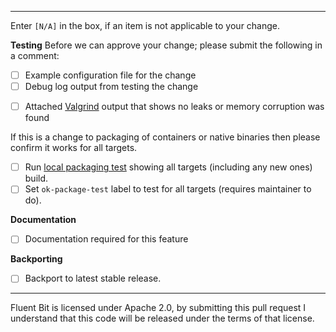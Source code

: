 <!-- Provide summary of changes -->

<!-- Issue number, if available. E.g. "Fixes #31", "Addresses #42, #77" -->

----
Enter `[N/A]` in the box, if an item is not applicable to your change.

**Testing**
Before we can approve your change; please submit the following in a comment:
- [ ] Example configuration file for the change
- [ ] Debug log output from testing the change
<!--  
Please refer to the Developer Guide for instructions on building Fluent Bit with Valgrind support: 
https://github.com/fluent/fluent-bit/blob/master/DEVELOPER_GUIDE.md#valgrind
Invoke Fluent Bit and Valgrind as: $ valgrind --leak-check=full ./bin/fluent-bit <args>
-->
- [ ] Attached [Valgrind](https://valgrind.org/docs/manual/quick-start.html) output that shows no leaks or memory corruption was found

If this is a change to packaging of containers or native binaries then please confirm it works for all targets.
- [ ] Run [local packaging test](./packaging/local-build-all.sh) showing all targets (including any new ones) build.
- [ ] Set `ok-package-test` label to test for all targets (requires maintainer to do).

**Documentation**
<!-- Docs can be edited at https://github.com/fluent/fluent-bit-docs -->
- [ ] Documentation required for this feature

<!--  Doc PR (not required but highly recommended) -->

**Backporting**
<!--
PRs targeting the default master branch will go into the next major release usually.
If this PR should be backported to the current or earlier releases then please submit a PR for that particular branch.
-->
- [ ] Backport to latest stable release.

<!--  Other release PR (not required but highly recommended for quick turnaround) -->
----

Fluent Bit is licensed under Apache 2.0, by submitting this pull request I understand that this code will be released under the terms of that license.
